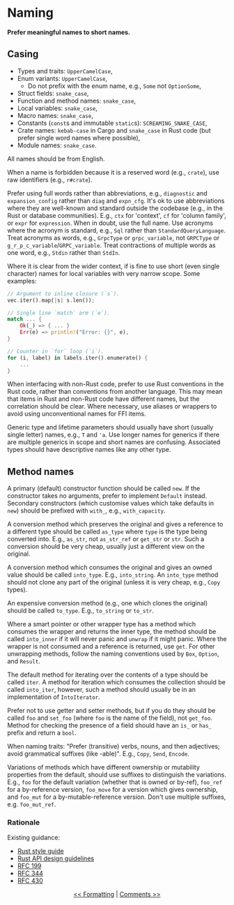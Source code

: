 # Naming

**Prefer meaningful names to short names.**

## Casing

* Types and traits: `UpperCamelCase`,
* Enum variants: `UpperCamelCase`,
  - Do not prefix with the enum name, e.g., `Some` not `OptionSome`,
* Struct fields: `snake_case`,
* Function and method names: `snake_case`,
* Local variables: `snake_case`,
* Macro names: `snake_case`,
* Constants (`const`s and immutable `static`s): `SCREAMING_SNAKE_CASE`,
* Crate names: `kebab-case` in Cargo and `snake_case` in Rust code (but prefer single word names where possible),
* Module names: `snake_case`.

All names should be from English.

When a name is forbidden because it is a reserved word (e.g., `crate`), use raw identifiers (e.g., `r#crate`).

Prefer using full words rather than abbreviations, e.g., `diagnostic` and `expansion_config` rather than `diag` and `expn_cfg`.
It's ok to use abbreviations where they are well-known and standard outside the codebase (e.g., in the Rust or database communities).
E.g., `ctx` for 'context', `cf` for 'column family', or `expr` for `expression`.
When in doubt, use the full name.
Use acronyms where the acronym is standard, e.g., `Sql` rather than `StandardQueryLanguage`.
Treat acronyms as words, e.g., `GrpcType` or `grpc_variable`, not `GRPCType` or `g_r_p_c_variable`/`GRPC_variable`.
Treat contractions of multiple words as one word, e.g., `Stdin` rather than `StdIn`.

Where it is clear from the wider context, if is fine to use short (even single character) names for local variables with very narrow scope.
Some examples:

```rust
// Argument to inline closure (`s`).
vec.iter().map(|s| s.len());

// Single line `match` arm (`e`).
match ... {
    Ok(_) => { ... }
    Err(e) => println!("Error: {}", e),
}

// Counter in `for` loop (`i`).
for (i, label) in labels.iter().enumerate() {
    ...
}
```

When interfacing with non-Rust code, prefer to use Rust conventions in the Rust code, rather than conventions from another language.
This may mean that items in Rust and non-Rust code have different names, but the correlation should be clear.
Where necessary, use aliases or wrappers to avoid using unconventional names for FFI items.

Generic type and lifetime parameters should usually have short (usually single letter) names, e.g., `T` and `'a`.
Use longer names for generics if there are multiple generics in scope and short names are confusing.
Associated types should have descriptive names like any other type.

## Method names

A primary (default) constructor function should be called `new`.
If the constructor takes no arguments, prefer to implement `Default` instead.
Secondary constructors (which customise values which take defaults in `new`) should be prefixed with `with_`, e.g., `with_capacity`.

A conversion method which preserves the original and gives a reference to a different type should be called `as_type` where `type` is the type being converted into.
E.g., `as_str`, not `as_str_ref` or `get_str` or `str`.
Such a conversion should be very cheap, usually just a different view on the original.

A conversion method which consumes the original and gives an owned value should be called `into_type`.
E.g., `into_string`.
An `into_type` method should not clone any part of the original (unless it is very cheap, e.g., `Copy` types).

An expensive conversion method (e.g., one which clones the original) should be called `to_type`.
E.g., `to_string` or `to_str`.

Where a smart pointer or other wrapper type has a method which consumes the wrapper and returns the inner type, the method should be called `into_inner` if it will never panic and `unwrap` if it might panic.
Where the wrapper is not consumed and a reference is returned, use `get`.
For other unwrapping methods, follow the naming conventions used by `Box`, `Option`, and `Result`.

The default method for iterating over the contents of a type should be called `iter`.
A method for iteration which consumes the collection should be called `into_iter`, however, such a method should usually be in an implementation of `IntoIterator`.

Prefer not to use getter and setter methods, but if you do they should be called `foo` and `set_foo` (where `foo` is the name of the field), not `get_foo`. Method for checking the presence of a field should have an `is_` or `has_` prefix and return a `bool`.

When naming traits: "Prefer (transitive) verbs, nouns, and then adjectives; avoid grammatical suffixes (like -able)".
E.g., `Copy`, `Send`, `Encode`.

Variations of methods which have different ownership or mutability properties from the default, should use suffixes to distinguish the variations.
E.g., `foo` for the default variation (whether that is owned or by-ref), `foo_ref` for a by-reference version, `foo_move` for a version which gives ownership, and `foo_mut` for a by-mutable-reference version.
Don't use multiple suffixes, e.g. `foo_mut_ref`.

### Rationale

Existing guidance:

* [Rust style guide](https://github.com/rust-lang/rfcs/blob/master/style-guide/advice.md#names)
* [Rust API design guidelines](https://github.com/rust-lang-nursery/api-guidelines/blob/master/src/naming.md)
* [RFC 199](https://github.com/rust-lang/rfcs/blob/master/text/0199-ownership-variants.md)
* [RFC 344](https://github.com/rust-lang/rfcs/blob/master/text/0344-conventions-galore.md)
* [RFC 430](https://github.com/rust-lang/rfcs/blob/master/text/0430-finalizing-naming-conventions.md)

<p align="center">
<a href="formatting.html">&lt;&lt; Formatting</a> | <a href="comments.html">Comments &gt;&gt;</a>
</p>

